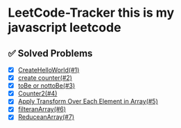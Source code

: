 # LeetCode-Tracker this is my javascript leetcode

## ✅ Solved Problems  
- [x] [CreateHelloWorld(#1)](https://leetcode.com/problems/create-hello-world-function/submissions/1539270210/?envType=study-plan-v2&envId=30-days-of-javascript)  
- [x] [create counter(#2)](https://leetcode.com/problems/counter/submissions/1539271424/?envType=study-plan-v2&envId=30-days-of-javascript)
- [x] [toBe or nottoBe(#3)](https://leetcode.com/problems/to-be-or-not-to-be/submissions/1539286361/?envType=study-plan-v2&envId=30-days-of-javascript)
- [x] [Counter2(#4)](https://leetcode.com/problems/counter-ii/submissions/1539294564/?envType=study-plan-v2&envId=30-days-of-javascript)
- [x] [Apply Transform Over Each Element in Array(#5)](https://leetcode.com/problems/apply-transform-over-each-element-in-array/submissions/1539304817/?envType=study-plan-v2&envId=30-days-of-javascript)
- [x] [filteranArray(#6)](https://leetcode.com/problems/filter-elements-from-array/submissions/1539313173/?envType=study-plan-v2&envId=30-days-of-javascript) 
- [x] [ReduceanArray(#7)](https://leetcode.com/problems/array-reduce-transformation/?envType=study-plan-v2&envId=30-days-of-javascript) 
